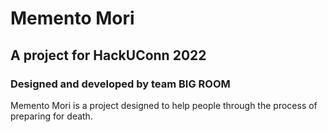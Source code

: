 # Memento Mori
## A project for HackUConn 2022
### Designed and developed by team BIG ROOM

Memento Mori is a project designed to help people through the process of preparing for death.
